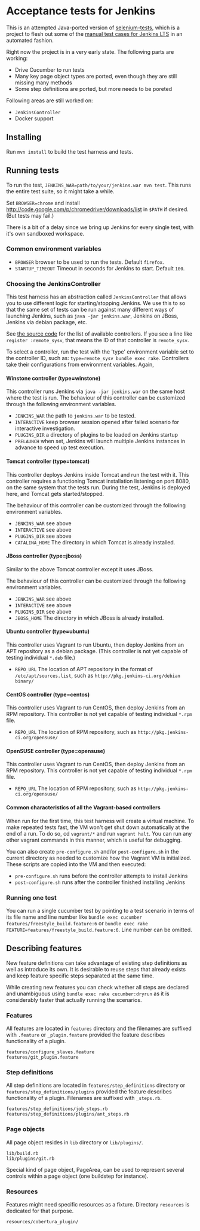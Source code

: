 # Acceptance tests for Jenkins

This is an attempted Java-ported version of [selenium-tests](https://github.com/jenkinsci/selenium-tests),
which is a project to flesh out some of the [manual test cases for Jenkins
LTS](https://wiki.jenkins-ci.org/display/JENKINS/LTS+RC+Testing) in
an automated fashion.

Right now the project is in a very early state. The following parts are working:

 * Drive Cucumber to run tests
 * Many key page object types are ported, even though they are still missing many methods
 * Some step definitions are ported, but more needs to be poreted

Following areas are still worked on:

 * `JenkinsController`
 * Docker support

## Installing

Run `mvn install` to build the test harness and tests.

## Running tests

To run the test, `JENKINS_WAR=path/to/your/jenkins.war mvn test`.
This runs the entire test suite, so it might take a while.

Set `BROWSER=chrome` and install http://code.google.com/p/chromedriver/downloads/list in `$PATH` if desired. (But tests may fail.)

There is a bit of a delay since we bring up Jenkins for every single test, with
it's own sandboxed workspace.

### Common environment variables

* `BROWSER` browser to be used to run the tests. Default `firefox`.
* `STARTUP_TIMEOUT` Timeout in seconds for Jenkins to start. Default `100`.

### Choosing the JenkinsController
This test harness has an abstraction called `JenkinsController` that allows you to use different logic
for starting/stopping Jenkins. We use this to so that the same set of tests can be run against many different ways of launching Jenkins, such as `java -jar jenkins.war`, Jenkins on JBoss, Jenkins via debian package, etc.

See [the source code](lib/jenkins/controller/) for the list of available controllers. If you see a line like
`register :remote_sysv`, that means the ID of that controller is `remote_sysv`.

To select a controller, run the test with the 'type' environment variable set to the controller ID, such as:
`type=remote_sysv bundle exec rake`. Controllers take their configurations from environment variables. Again,

#### Winstone controller (type=winstone)
This controller runs Jenkins via `java -jar jenkins.war` on the same host where the test is run.
The behaviour of this controller can be customized through the following environment variables.

* `JENKINS_WAR` the path to `jenkins.war` to be tested.
* `INTERACTIVE` keep browser session opened after failed scenario for interactive investigation.
* `PLUGINS_DIR` a directory of plugins to be loaded on Jenkins startup
* `PRELAUNCH` when set, Jenkins will launch multiple Jenkins instances in advance to speed up test execution.

#### Tomcat controller (type=tomcat)
This controller deploys Jenkins inside Tomcat and run the test with it. This controller requires a functioning Tomcat installation listening on port 8080, on the same system that the tests run. During the test, Jenkins is deployed here, and Tomcat gets started/stopped.

The behaviour of this controller can be customized through the following environment variables.

* `JENKINS_WAR` see above
* `INTERACTIVE` see above
* `PLUGINS_DIR` see above
* `CATALINA_HOME` The directory in which Tomcat is already installed.

#### JBoss controller (type=jboss)
Similar to the above Tomcat controller except it uses JBoss.

The behaviour of this controller can be customized through the following environment variables.

* `JENKINS_WAR` see above
* `INTERACTIVE` see above
* `PLUGINS_DIR` see above
* `JBOSS_HOME` The directory in which JBoss is already installed.

#### Ubuntu controller (type=ubuntu)
This controller uses Vagrant to run Ubuntu, then deploy Jenkins from an APT repository as a debian package. (This controller is not yet capable of testing individual `*.deb` file.)

* `REPO_URL` The location of APT repository in the format of `/etc/apt/sources.list`, such as `http://pkg.jenkins-ci.org/debian binary/`

#### CentOS controller (type=centos)
This controller uses Vagrant to run CentOS, then deploy Jenkins from an RPM repository.
This controller is not yet capable of testing individual `*.rpm` file.

* `REPO_URL` The location of RPM repository, such as `http://pkg.jenkins-ci.org/opensuse/`

#### OpenSUSE controller (type=opensuse)
This controller uses Vagrant to run CentOS, then deploy Jenkins from an RPM repository.
This controller is not yet capable of testing individual `*.rpm` file.

* `REPO_URL` The location of RPM repository, such as `http://pkg.jenkins-ci.org/opensuse/`

#### Common characteristics of all the Vagrant-based controllers
When run for the first time, this test harness will create a virtual machine.
To make repeated tests fast, the VM won't get shut down automatically at the end of a run.
To do so, cd `vagrant/*` and run `vagrant halt`. You can run any other vagrant commands
in this manner, which is useful for debugging.

You can also create `pre-configure.sh` and/or `post-configure.sh` in the current directory as needed
to customize how the Vagrant VM is initialized. These scripts are copied into the VM and then executed:

* `pre-configure.sh` runs before the controller attempts to install Jenkins
* `post-configure.sh` runs after the controller finished installing Jenkins



### Running one test
You can run a single cucumber test by pointing to a test scenario in terms of its file name and line number like
`bundle exec cucumber features/freestyle_build.feature:6` or `bundle exec rake FEATURE=features/freestyle_build.feature:6`. Line number can be omitted.

## Describing features

New feature definitions can take advantage of existing step definitions as well
as introduce its own. It is desirable to reuse steps that already exists and
keep feature specific steps separated at the same time.

While creating new features you can check whether all steps are declared
and unambiguous using `bundle exec rake cucumber:dryrun` as it is
considerably faster that actually running the scenarios.

### Features

All features are located in `features` directory and the filenames are suffixed
with `.feature` or `_plugin.feature` provided the feature describes functionality
of a plugin.

```
features/configure_slaves.feature
features/git_plugin.feature
```

### Step definitions

All step definitions are located in `features/step_definitions` directory or
`features/step_definitions/plugins` provided the feature describes functionality
of a plugin. Filenames are suffixed with `_steps.rb`.

```
features/step_definitions/job_steps.rb
features/step_definitions/plugins/ant_steps.rb
```
### Page objects

All page object resides in `lib` directory or `lib/plugins/`.

```
lib/build.rb
lib/plugins/git.rb
```

Special kind of page object, PageArea, can be used to represent several controls
within a page object (one buildstep for instance).

### Resources

Features might need specific resources as a fixture. Directory `resources` is
dedicated for that purpose.

```
resources/cobertura_plugin/
```
